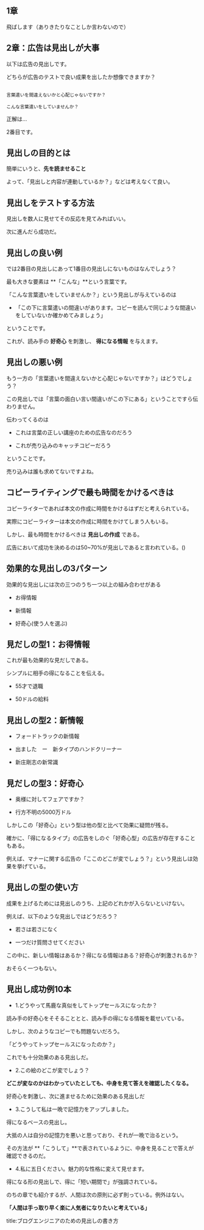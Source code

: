 



## 1章

飛ばします（ありきたりなことしか言わないので）


## 2章：広告は見出しが大事

以下は広告の見出しです。

どちらが広告のテストで良い成果を出したか想像できますか？

<pre><code>
言葉遣いを間違えないかと心配じゃないですか？

こんな言葉遣いをしていませんか？
</code></pre>

正解は...

2番目です。


## 見出しの目的とは

簡単にいうと、**先を読ませること**

よって、「見出しと内容が連動しているか？」などは考えなくて良い。


## 見出しをテストする方法

見出しを数人に見せてその反応を見てみればいい。

次に進んだら成功だ。


## 見出しの良い例

では2番目の見出しにあって1番目の見出しにないものはなんでしょう？

最も大きな要素は **「こんな」**という言葉です。

「こんな言葉遣いをしていませんか？」という見出しが与えているのは

- 「この下に言葉遣いの間違いがあります。コピーを読んで同じような間違いをしていないか確かめてみましょう」

ということです。

これが、読み手の **好奇心** を刺激し、 **得になる情報** を与えます。


## 見出しの悪い例

もう一方の「言葉遣いを間違えないかと心配じゃないですか？」はどうでしょう？

この見出しでは「言葉の面白い言い間違いがこの下にある」ということですら伝わりません。

伝わってくるのは

- これは言葉の正しい講座のための広告なのだろう

- これが売り込みのキャッチコピーだろう

ということです。

売り込みは誰も求めてないですよね。


## コピーライティングで最も時間をかけるべきは

コピーライターであれば本文の作成に時間をかけるはずだと考えられている。

実際にコピーライターは本文の作成に時間をかけてしまう人もいる。

しかし、最も時間をかけるべきは **見出しの作成** である。

広告において成功を決めるのは50~70%が見出しであると言われている。()



## 効果的な見出しの3パターン

効果的な見出しには次の三つのうち一つ以上の組み合わせがある

- お得情報

- 新情報

- 好奇心(使う人を選ぶ)


## 見だしの型1：お得情報

これが最も効果的な見だしである。

シンプルに相手の得になることを伝える。

- 55才で退職

- 50ドルの給料


## 見出しの型2：新情報

- フォードトラックの新情報

- 出ました　ー　新タイプのハンドクリーナー

- 新庄剛志の新常識


## 見だしの型3：好奇心

- 奥様に対してフェアですか？

- 行方不明の5000万ドル

しかしこの「好奇心」という型は他の型と比べて効果に疑問が残る。

確かに、「得になるタイプ」の広告をしのぐ「好奇心型」の広告が存在することもある。

例えば、マナーに関する広告の「ここのどこが変でしょう？」という見出しは効果を挙げている。


## 見出しの型の使い方

成果を上げるためには見出しのうち、上記のどれかが入らないといけない。

例えば、以下のような見出しではどうだろう？

- 若さは若さになく

- 一つだけ質問させてください

この中に、新しい情報はあるか？得になる情報はある？好奇心が刺激されるか？

おそらく一つもない。



## 見出し成功例10本

-  1.どうやって馬鹿な真似をしてトップセールスになったか？

読み手の好奇心をそそることとと、読み手の得になる情報を載せいている。

しかし、次のようなコピーでも問題ないだろう。

「どうやってトップセールスになったのか？」

これでも十分効果のある見出しだ。


- 2.この絵のどこが変でしょう？

**どこが変なのかはわかっていたとしても、中身を見て答えを確認したくなる。**

好奇心を刺激し、次に進ませるために効果のある見出しだ


- 3.こうして私は一晩で記憶力をアップしました。

得になるベースの見出し。

大抵の人は自分の記憶力を悪いと思っており、それが一晩で治るという。

その方法が **「こうして」**で表されているように、中身を見ることで答えが確認できるのだ。


- 4.私に五日ください。魅力的な性格に変えて見せます。

得になる形の見出しで、得に「短い期間で」が強調されている。

のちの章でも紹介するが、人間は次の原則に必ず則っている。例外はない。

**「人間は手っ取り早く楽に人気者になりたいと考えている」**










title:ブログエンジニアのための見出しの書き方








